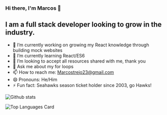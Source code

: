 ### Hi there, I'm Marcos  👋

## I am a full stack developer looking to grow in the industry. 

- 🔭 I’m currently working on growing my React knowledge through building mock websites
- 🌱 I’m currently learning React/ES6
- 🤔 I’m looking to accept all resources shared with me, thank you 
- 💬 Ask me about my for loops
- 📫 How to reach me: Marcostrejo23@gmail.com
- 😄 Pronouns: He/Him
- ⚡ Fun fact: Seahawks season ticket holder since 2003, go Hawks! 

![Github stats](https://github-readme-stats.vercel.app/api?username=Marcostrejo23&theme=highcontrast&show_icons=true&count_private=true)

![Top Languages Card](https://github-readme-stats.vercel.app/api/top-langs/?username=Marcostrejo23)
